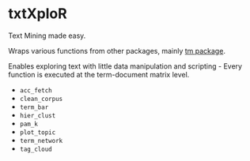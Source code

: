 
txtXploR
========

Text Mining made easy.

Wraps various functions from other packages, mainly [tm package][1].

Enables exploring text with little data manipulation and scripting - Every function is executed at the term-document matrix level.

* `acc_fetch`
* `clean_corpus`
* `term_bar`
* `hier_clust`
* `pam_k`
* `plot_topic`
* `term_network`
* `tag_cloud`

[1]: http://cran.r-project.org/web/packages/tm/tm.pdf "tm package"